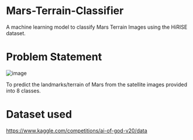 # Mars-Terrain-Classifier
A machine learning model to classify Mars Terrain Images using the HiRISE dataset. 
# Problem Statement
![image](https://github.com/yogita5/Mars-Terrain-Classifier/assets/127144138/b49cf536-9008-4b96-8c42-e59a516b124b)

To predict the landmarks/terrain of Mars from the satellite images provided into 8 classes.
# Dataset used
https://www.kaggle.com/competitions/ai-of-god-v20/data

